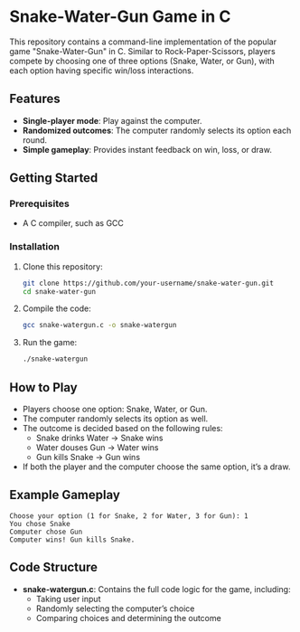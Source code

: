 
# Snake-Water-Gun Game in C

This repository contains a command-line implementation of the popular game "Snake-Water-Gun" in C. Similar to Rock-Paper-Scissors, players compete by choosing one of three options (Snake, Water, or Gun), with each option having specific win/loss interactions.

## Features

- **Single-player mode**: Play against the computer.
- **Randomized outcomes**: The computer randomly selects its option each round.
- **Simple gameplay**: Provides instant feedback on win, loss, or draw.

## Getting Started

### Prerequisites

- A C compiler, such as GCC

### Installation

1. Clone this repository:
   ```bash
   git clone https://github.com/your-username/snake-water-gun.git
   cd snake-water-gun
   ```

2. Compile the code:
   ```bash
   gcc snake-watergun.c -o snake-watergun
   ```

3. Run the game:
   ```bash
   ./snake-watergun
   ```

## How to Play

- Players choose one option: Snake, Water, or Gun.
- The computer randomly selects its option as well.
- The outcome is decided based on the following rules:
  - Snake drinks Water -> Snake wins
  - Water douses Gun -> Water wins
  - Gun kills Snake -> Gun wins
- If both the player and the computer choose the same option, it’s a draw.

## Example Gameplay

```plaintext
Choose your option (1 for Snake, 2 for Water, 3 for Gun): 1
You chose Snake
Computer chose Gun
Computer wins! Gun kills Snake.
```

## Code Structure

- **snake-watergun.c**: Contains the full code logic for the game, including:
  - Taking user input
  - Randomly selecting the computer’s choice
  - Comparing choices and determining the outcome


